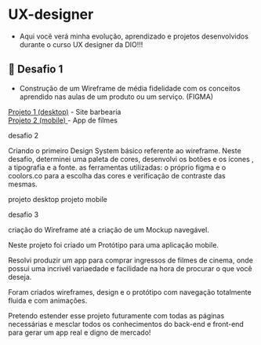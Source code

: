# UX-designer
- Aqui você verá minha evolução, aprendizado e projetos desenvolvidos durante o curso UX designer da DIO!!!


## 🎯 Desafio 1 

 - Construção de um Wireframe de média fidelidade com os conceitos aprendido nas aulas de um produto ou um serviço. (FIGMA)

<a href="https://www.figma.com/file/3OGIBr1f4mjeP5WCbm8CFC/Wireframe---Barbearia?node-id=2%3A2&t=WlwXUqJzJXs4cm8u-1">Projeto 1 (desktop)</a> - Site barbearia <br>
<a href="https://user-images.githubusercontent.com/124079997/234699622-d785c659-9466-4953-bd29-197274a0ecb7.png">Projeto 2 (mobile) </a> - App de filmes


desafio 2 

Criando o primeiro Design System básico referente ao wireframe.
Neste desafio, determinei uma paleta de cores, desenvolvi os botões e os ícones , a tipografia e a fonte. 
as ferramentas utilizadas:  o próprio figma e o coolors.co para a escolha das cores e verificação de contraste das mesmas.

projeto desktop 
projeto mobile


desafio 3 

criação do Wireframe até a criação de um Mockup navegável.

Neste projeto foi criado um Protótipo para uma aplicação mobile.

Resolvi produzir um app para comprar ingressos de filmes de cinema, onde possui uma incrivél variaedade e facilidade na hora de procurar o que você deseja.

Foram criados wireframes, design e o protótipo com navegação totalmente fluida e com animações.

Pretendo estender esse projeto futuramente com todas as páginas necessárias e mesclar todos os conhecimentos do back-end e front-end para gerar um app real e digno de mercado! 







